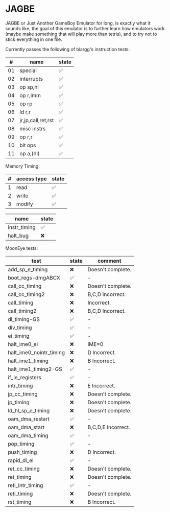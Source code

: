 # JAGBE
JAGBE or Just Another GameBoy Emulator for long, is exactly what it sounds like,
the goal of this emulator is to further learn how emulators work (maybe make something that will play more than tetris),
and to try not to stick everything in one file.

Currently passes the following of blargg's instruction tests:

|#|name|state|
|-|-|-|
|01|special|:white_check_mark:|
|02|interrupts|:white_check_mark:|
|03|op sp,hl|:white_check_mark:|
|04|op r,imm|:white_check_mark:|
|05|op rp|:white_check_mark:|
|06|ld r,r|:white_check_mark:|
|07|jr,jp,call,ret,rst|:white_check_mark:|
|08|misc instrs|:white_check_mark:|
|09|op r,r|:white_check_mark:|
|10|bit ops|:white_check_mark:|
|11|op a,(hl)|:white_check_mark:|

Memory Timing:

|#|access type|state|
|-|-|-|
|1|read|:white_check_mark:|
|2|write|:white_check_mark:|
|3|modify|:white_check_mark:|

|name|state|
|-|-|
|instr_timing|:white_check_mark:|
|halt_bug|:x:|

MoonEye tests:

|test|state|comment|
|-|-|-|
|add_sp_e_timing|:x:|Doesn't complete.|
|boot_regs-dmgABCX|:white_check_mark:|-|
|call_cc_timing|:x:|Doesn't complete.|
|call_cc_timing2|:x:|B,C,D Incorrect.|
|call_timing|:x:|Incorrect.|
|call_timing2|:x:|B,C,D Incorrect.|
|di_timing-GS|:white_check_mark:|-|
|div_timing|:white_check_mark:|-|
|ei_timing|:white_check_mark:|-|
|halt_ime0_ei|:x:|IME=0|
|halt_ime0_nointr_timing|:x:|D Incorrect.|
|halt_ime1_timing|:x:|B Incorrect.|
|halt_ime1_timing2-GS|:white_check_mark:|-|
|if_ie_registers|:white_check_mark:|-|
|intr_timing|:x:|E Incorrect.|
|jp_cc_timing|:x:|Doesn't complete.|
|jp_timing|:x:|Doesn't complete.|
|ld_hl_sp_e_timing|:x:|Doesn't complete.|
|oam_dma_restart|:white_check_mark:|-|
|oam_dma_start|:x:|B,C,D,E Incorrect.|
|oam_dma_timing|:white_check_mark:|-|
|pop_timing|:white_check_mark:|-|
|push_timing|:x:|D Incorrect.|
|rapid_di_ei|:white_check_mark:|-|
|ret_cc_timing|:x:|Doesn't complete.|
|ret_timing|:x:|Doesn't complete.|
|reti_intr_timing|:white_check_mark:|-|
|reti_timing|:x:|Doesn't complete.|
|rst_timing|:x:|B Incorrect.|
